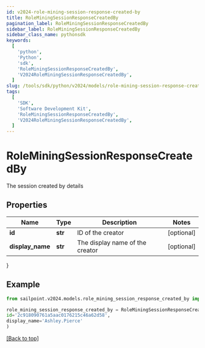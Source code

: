 ```yaml
---
id: v2024-role-mining-session-response-created-by
title: RoleMiningSessionResponseCreatedBy
pagination_label: RoleMiningSessionResponseCreatedBy
sidebar_label: RoleMiningSessionResponseCreatedBy
sidebar_class_name: pythonsdk
keywords:
  [
    'python',
    'Python',
    'sdk',
    'RoleMiningSessionResponseCreatedBy',
    'V2024RoleMiningSessionResponseCreatedBy',
  ]
slug: /tools/sdk/python/v2024/models/role-mining-session-response-created-by
tags:
  [
    'SDK',
    'Software Development Kit',
    'RoleMiningSessionResponseCreatedBy',
    'V2024RoleMiningSessionResponseCreatedBy',
  ]
---
```


# RoleMiningSessionResponseCreatedBy

The session created by details

## Properties

| Name             | Type    | Description                     | Notes      |
| ---------------- | ------- | ------------------------------- | ---------- |
| **id**           | **str** | ID of the creator               | [optional] |
| **display_name** | **str** | The display name of the creator | [optional] |

}

## Example

```python
from sailpoint.v2024.models.role_mining_session_response_created_by import RoleMiningSessionResponseCreatedBy

role_mining_session_response_created_by = RoleMiningSessionResponseCreatedBy(
id='2c918090761a5aac0176215c46a62d58',
display_name='Ashley.Pierce'
)

```

[[Back to top]](#)
